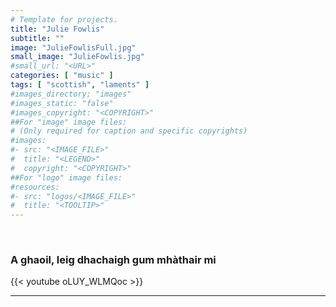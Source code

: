 ```yaml
---
# Template for projects.
title: "Julie Fowlis"
subtitle: ""
image: "JulieFowlisFull.jpg"
small_image: "JulieFowlis.jpg"
#small_url: "<URL>"
categories: [ "music" ]
tags: [ "scottish", "laments" ]
#images_directory; "images"
#images_static: "false"
#images_copyright: "<COPYRIGHT>"
##For "image" image files:
# (Only required for caption and specific copyrights)
#images:
#- src: "<IMAGE_FILE>"
#  title: "<LEGEND>"
#  copyright: "<COPYRIGHT>"
##For "logo" image files:
#resources:
#- src: "logos/<IMAGE_FILE>"
#  title: "<TOOLTIP>"
---
```


&nbsp;

### A ghaoil, leig dhachaigh gum mhàthair mi

{{< youtube oLUY_WLMQoc >}}

---  

